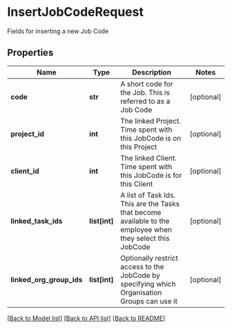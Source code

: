 # InsertJobCodeRequest

Fields for inserting a new Job Code
## Properties
Name | Type | Description | Notes
------------ | ------------- | ------------- | -------------
**code** | **str** | A short code for the Job.  This is referred to as a Job Code | [optional] 
**project_id** | **int** | The linked Project.  Time spent with this JobCode is on this Project | [optional] 
**client_id** | **int** | The linked Client.  Time spent with this JobCode is for this Client | [optional] 
**linked_task_ids** | **list[int]** | A list of Task Ids.  This are the Tasks that become available to the employee when they select this JobCode | [optional] 
**linked_org_group_ids** | **list[int]** | Optionally restrict access to the JobCode by specifying which Organisation Groups can use it | [optional] 

[[Back to Model list]](../README.md#documentation-for-models) [[Back to API list]](../README.md#documentation-for-api-endpoints) [[Back to README]](../README.md)


